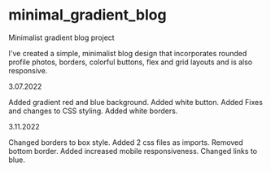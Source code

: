 # minimal_gradient_blog
Minimalist gradient blog project

I've created a simple, minimalist blog design that incorporates rounded profile photos, borders, colorful buttons, flex and grid layouts and is also responsive. 

3.07.2022

Added gradient red and blue background. Added white button. Added Fixes and changes to CSS styling. Added white borders.

3.11.2022

Changed borders to box style. Added 2 css files as imports. Removed bottom border. Added increased mobile responsiveness. Changed links to blue.
